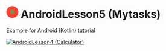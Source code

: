 <br/>
 
  <h1> <img src="Logo.png" alt="Screen" width="6.25%" height="6.25%"> AndroidLesson5 (Mytasks)  </h1>

  Example for Android (Kotlin) tutorial 



[![ AndroidLesson4 (Calculator) ](https://img.youtube.com/vi/43DK2pNxUpI/0.jpg)](http://www.youtube.com/watch?v=43DK2pNxUpI)

<br/>
